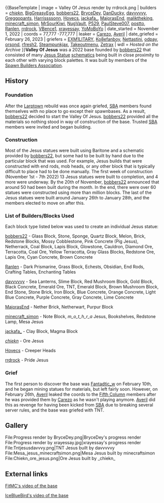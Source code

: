 {{BaseTemplate
| image = Valley Of Jesus render by rrdrock.png
| builders = [_chiekn_](https://2b2t.miraheze.org/wiki/_chiekn_), [BigGreasyEgg](https://2b2t.miraheze.org/wiki/BigGreasyEgg), [bobbers22](https://2b2t.miraheze.org/wiki/bobbers22), [BryceDey](https://2b2t.miraheze.org/wiki/BryceDey), [DanDucky](https://2b2t.miraheze.org/wiki/DanDucky), [davvvvvy](https://2b2t.miraheze.org/wiki/davvvvvy), [Greggopants](https://2b2t.miraheze.org/wiki/Greggopants), [Harrissssonn](https://2b2t.miraheze.org/wiki/Harrissssonn), [Hovecs](https://2b2t.miraheze.org/wiki/Hovecs), [jackafa_](https://2b2t.miraheze.org/wiki/jackafa_), [MajorasEnd](https://2b2t.miraheze.org/wiki/MajorasEnd), [maliktheking](https://2b2t.miraheze.org/wiki/maliktheking), [minecraft_simon](https://2b2t.miraheze.org/wiki/minecraft_simon), [MrSourKiwi](https://2b2t.miraheze.org/wiki/MrSourKiwi), [NugVault](https://2b2t.miraheze.org/wiki/NugVault), [P529](https://2b2t.miraheze.org/wiki/P529), [PaulSteve007](https://2b2t.miraheze.org/wiki/PaulSteve007), [postto](https://2b2t.miraheze.org/wiki/postto), [Ranlen](https://2b2t.miraheze.org/wiki/Ranlen), [rrdrock](https://2b2t.miraheze.org/wiki/rrdrock), [VBence1](https://2b2t.miraheze.org/wiki/VBence1), [xrayessay](https://2b2t.miraheze.org/wiki/xrayessay), [YoMoBoYo](https://2b2t.miraheze.org/wiki/YoMoBoYo)
| date_started = November 1, 2022
| coords = 77,777 -777,777
| leaker = [Carezo](https://2b2t.miraheze.org/wiki/Carezo), [Averil](https://2b2t.miraheze.org/wiki/Averil)
| date_griefed = February 26, 2023
| griefers = [EXM1LITARY](https://2b2t.miraheze.org/wiki/EXM1LITARY), [Ko8efanboy](https://2b2t.miraheze.org/wiki/Ko8efanboy), [Nettastini](https://2b2t.miraheze.org/wiki/Nettastini), [odpay](https://2b2t.miraheze.org/wiki/odpay), [orsond](https://2b2t.miraheze.org/wiki/orsond), [rfresh2](https://2b2t.miraheze.org/wiki/rfresh2), [Steampunkjax](https://2b2t.miraheze.org/wiki/Steampunkjax), [Takeoutmenu](https://2b2t.miraheze.org/wiki/Takeoutmenu), [Zetrax](https://2b2t.miraheze.org/wiki/Zetrax)
| wdl = *Hosted on the Archive*
}}**Valley Of Jesus** was a 2022 base founded by [bobbers22](https://2b2t.miraheze.org/wiki/bobbers22) that consisted of many [Jesus Statue](https://2b2t.miraheze.org/wiki/Jesus_Statue) [schematics](https://2b2t.miraheze.org/wiki/Schematica#Schematics) being built in close proximity to each other with varying block palettes. It was built by members of the [Spawn Builders Association](https://2b2t.miraheze.org/wiki/Spawn_Builders_Association).
## History
### Foundation
After the [Larptown](https://2b2t.miraheze.org/wiki/Larptown) rebuild was once again griefed, [SBA](https://2b2t.miraheze.org/wiki/SBA) members found themselves with no place to go except their spawnbases. As a result, [bobbers22](https://2b2t.miraheze.org/wiki/bobbers22) decided to start the Valley Of Jesus. [bobbers22](https://2b2t.miraheze.org/wiki/bobbers22) provided all the materials so nothing stood in way of construction of the base. Trusted [SBA](https://2b2t.miraheze.org/wiki/SBA) members were invited and began building.

### Construction
Most of the Jesus statues were built using Baritone and a schematic provided by [bobbers22](https://2b2t.miraheze.org/wiki/bobbers22), but some had to be built by hand due to the particular block that was used. For example, Jesus builds that were constructed with end rods, mob heads, or any other block that is typically difficult to place had to be done manually. The first week of construction (November 1st - 7th 2022)  13 Jesus statues were built to completion, and 4 more were underway.  By the 20th of November, [bobbers22](https://2b2t.miraheze.org/wiki/bobbers22) announced that around 50 had been built during the month. In the end, there were over 60 statues were constructed using more than million blocks.  The last of the Jesus statues were built around January 26th to January 28th, and the members elected to move on after this.

### List of Builders/Blocks Used
Each block type listed below was used to create an individual Jesus statue:

[bobbers22](https://2b2t.miraheze.org/wiki/bobbers22) - Glass Block, Stone, Sponge, Quartz Block, Melon, Brick, Redstone Blocks, Mossy Cobblestone, Pink Concrete (Pig Jesus), Netherrack, Coal Block, Lapis Block, Glowstone, Cauldron, Diamond Ore, Terracotta, Coal Ore, Yellow Terracotta, Gray Glass Blocks, Redstone Ore, Lapis Ore, Cyan Concrete, Brown Concrete

[Ranlen](https://2b2t.miraheze.org/wiki/Ranlen) - Dark Prismarine, Grass Block, Echests, Obsidian, End Rods, Crafting Tables, Enchanting Tables

[davvvvvy](https://2b2t.miraheze.org/wiki/davvvvvy) - Sea Lanterns, Slime Block, Red Mushroom Block, Gold Block, Black Concrete, Emerald Ore, TNT, Emerald Block, Brown Mushroom Block, End Stone, Stone Brick, Iron Block, Blue Concrete, Orange Concrete, Light Blue Concrete, Purple Concrete, Gray Concrete, Lime Concrete

[MajorasEnd](https://2b2t.miraheze.org/wiki/MajorasEnd) - Nether Brick, Netherwart, Purpur Block

[minecraft_simon](https://2b2t.miraheze.org/wiki/minecraft_simon) - Note Block, _m_o_t_h_r_a_ Jesus, Bookshelves, Redstone Lamp, Mesa Jesus

[jackafa_](https://2b2t.miraheze.org/wiki/jackafa_) - Clay Block, Magma Block

[_chiekn_](https://2b2t.miraheze.org/wiki/_chiekn_) - Ore Jesus

[Hovecs](https://2b2t.miraheze.org/wiki/Hovecs) - Creeper Heads

[rrdrock](https://2b2t.miraheze.org/wiki/rrdrock) - Pride Jesus

### Grief
The first person to discover the base was [Fantadtic_w](https://2b2t.miraheze.org/wiki/Fantadtic_w) on February 10th, and he began mining statues for materials, but left fairly soon. However, on February 26th, [Averil](https://2b2t.miraheze.org/wiki/Averil) leaked the coords to the [Fifth Column](https://2b2t.miraheze.org/wiki/Fifth_Column) members after he was provided them by [Carezo](https://2b2t.miraheze.org/wiki/Carezo) as he wasn't playing anymore. [Averil](https://2b2t.miraheze.org/wiki/Averil) did this as revenge for having been kicked from [SBA](https://2b2t.miraheze.org/wiki/SBA) due to breaking several server rules, and the base was griefed with TNT.
## Gallery
<gallery>
File:Progress render by BryceDey.png|BryceDey's progress render
File:Progress render by xrayessay.jpg|xrayessay's progress render
File:Tntjesusdavvvy.png|TNT Jesus built by davvvvvy
File:Mesa_jesus_minecraftsimon.png|Mesa Jesus built by minecraftsimon
File:Chiekn_ore_jesus.png|Ore Jesus built by _chiekn_
</gallery>

## External links
[FitMC's video of the base](https://www.youtube.com/watch?v=dUitkwto4qE&ab_channel=FitMC)

[IceBlueBird's video of the base](https://www.youtube.com/watch?v=IUDktT7por8&feature=youtu.be&ab_channel=IceBlueBird)